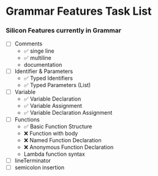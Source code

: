# Grammar Features Task List

### Silicon Features currently in Grammar

- [ ] Comments
  - ✅ singe line
  - ✅ multiline
  - documentation
- [ ] Identifier & Parameters
  - ✅ Typed Identifiers
  - ✅ Typed Parameters (List)
- [ ] Variable
  - ✅ Variable Declaration
  - ✅ Variable Assignment
  - ✅ Variable Declaration Assignment
- [ ] Functions
  - ✅ Basic Function Structure
  - ❌ Function with body
  - ❌ Named Function Declaration
  - ❌ Anonymous Function Declaration
  - Lambda function syntax
- [ ] lineTerminator
- [ ] semicolon insertion
